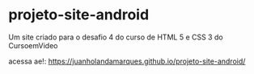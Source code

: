 # projeto-site-android
Um site criado para o desafio 4 do curso de HTML 5 e CSS 3 do CursoemVideo

acessa ae!: https://juanholandamarques.github.io/projeto-site-android/

